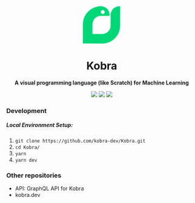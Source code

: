 <div align="center">


<img src="./.github/logo.svg" alt="drawing" width="100"/>
<h1> Kobra</h1>

**A visual programming language (like Scratch) for Machine Learning**



<img src="https://github.com/kobra-dev/Kobra/workflows/CI/badge.svg" />
<img src="https://tinyurl.com/built-on-blockly" href="https://github.com/google/blockly" />
<img src="https://img.shields.io/badge/License-MIT-blue.svg" href="https://github.com/kobra-dev/Kobra/tree/dev/LICENSE" />
</div>

### Development
##### Local Environment Setup:
1. `git clone https://github.com/kobra-dev/Kobra.git`
2. `cd Kobra/`
3. `yarn`
4. `yarn dev`

### Other repositories
 - API: GraphQL API for Kobra
- kobra.dev
